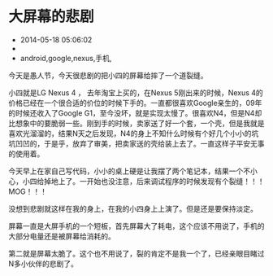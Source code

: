 # 大屏幕的悲剧
- 2014-05-18 05:06:02
- 
- android,google,nexus,手机,

<p>今天是愚人节，今天很悲剧的把小四的屏幕给摔了一个道裂缝。</p>
<p>小四就是LG Nexus 4 ， 去年淘宝上买的，在Nexus 5刚出来的时候，Nexus 4的价格已经在一个很合适的价位的时候下手的。一直都很喜欢Google亲生的，09年的时候还收入了Google G1，至今没坏，就是实现太慢了。很喜欢N4，但是N4却比想象中的要脆弱一些。刚到手的时候，卖家送了好一个套，一个壳，但是我就是喜欢光溜溜的，结果N天之后发现，N4的身上不知什么时候有个好几个小小的坑坑凹凹的，于是乎，放弃了审美，把卖家送的壳给装上去了。一直这样子平安无事的使用着。</p>
<p>今天早上在家自己写代码，小小的桌上硬是让我摆了两个笔记本，结果一个不小心，小四给掉地上了。一开始也没注意，后来调试程序的时候发现有个裂缝！！！MOG！！！</p>
<p>没想到悲剧就这样在我的身上，在我的小四身上上演了。但是还是要保持淡定。</p>
<p>屏幕一直是大屏手机的一个短板，首先屏幕大了耗电，这个应该不用说了，手机的大部分电量还是被屏幕给消耗的。</p>
<p>第二就是屏幕太脆了。这个也不用说了，裂的肯定不是我一个了，已经亲眼目睹过N多小伙伴的悲剧了。</p>